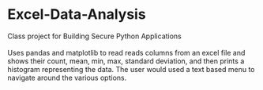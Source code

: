 # Excel-Data-Analysis
Class project for Building Secure Python Applications
<br><br>
Uses pandas and matplotlib to read reads columns from an excel file and shows their count, mean, min, max, standard deviation, and then prints a histogram representing the data. The user would used a text based menu to navigate around the various options.
